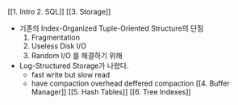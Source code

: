 [[1. Intro 2. SQL]]
[[3. Storage]]
- 기존의 Index-Organized Tuple-Oriented Structure의 단점
   1. Fragmentation
   2. Useless Disk I/O
   3. Random I/O 를 해결하기 위해 
- Log-Structured Storage가 나왔다. 
	- fast write but slow read
	- have compaction overhead
	  deffered compaction 
[[4. Buffer Manager]]
[[5. Hash Tables]]
[[6. Tree Indexes]]



